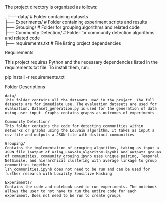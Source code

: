 The project directory is organized as follows:

.
├── data/                # Folder containing datasets  
├── Experiments/         # Folder containing experiment scripts and results  
├── Grouping/            # Folder for grouping algorithms and related code  
├── Community Detection/ # Folder for community detection algorithms and related code  
├── requirements.txt     # File listing project dependencies  

Requirements

This project requires Python and the necessary dependencies listed in the requirements.txt file. To install them, run:

pip install -r requirements.txt

Folder Descriptions

    data/
    This folder contains all the datasets used in the project. The full datasets are for immediate use. The evaluation datasets are used for evaluation. Dataset_generation.py is used for the generation of data using user input. Graphs contains graphs as outcomes of experiments

    Community Detection/
    This folder contains the code for detecting communities within networks or graphs using the Louvain algorithm. It takes as input a csv file and outputs a JSON file with distinct communities

    Grouping/
    Contains the implementation of grouping algorithms, taking as input a JSON file (output of using_Louvain_algorithm.ipynb) and outputs groups of communities. community_grouing.ipynb uses unique pairing, Temporal NetSimile, and hierarchical clustering with average linkage to group communities together
    lsh_communities.ipynb does not need to be run and can be used for further research with Locality Sensitive Hashing
    
    Experiments/
    Contains the code and notebook used to run experiments. The notebook allows the user to not have to run the entire code for each experiment. Does not need to be run to create groups

